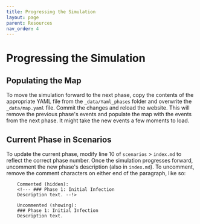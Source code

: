 ```yaml
---
title: Progressing the Simulation
layout: page
parent: Resources
nav_order: 4
---
```


# Progressing the Simulation

## Populating the Map
To move the simulation forward to the next phase, copy the contents of the appropriate YAML file from the `_data/Yaml_phases` folder and overwrite the `_data/map.yaml` file. Commit the changes and reload the website. This will remove the previous phase's events and populate the map with the events from the next phase. It might take the new events a few moments to load.

## Current Phase in Scenarios
To update the current phase, modify line 10 of `scenarios` > `index.md` to reflect the correct phase number. Once the simulation progresses forward, uncomment the new phase's description (also in `index.md`). To uncomment, remove the comment characters on either end of the paragraph, like so:
```
    Commented (hidden):
    <!--- ### Phase 1: Initial Infection 
    Description text. --!>
    
    Uncommented (showing):
    ### Phase 1: Initial Infection 
    Description text.
```
